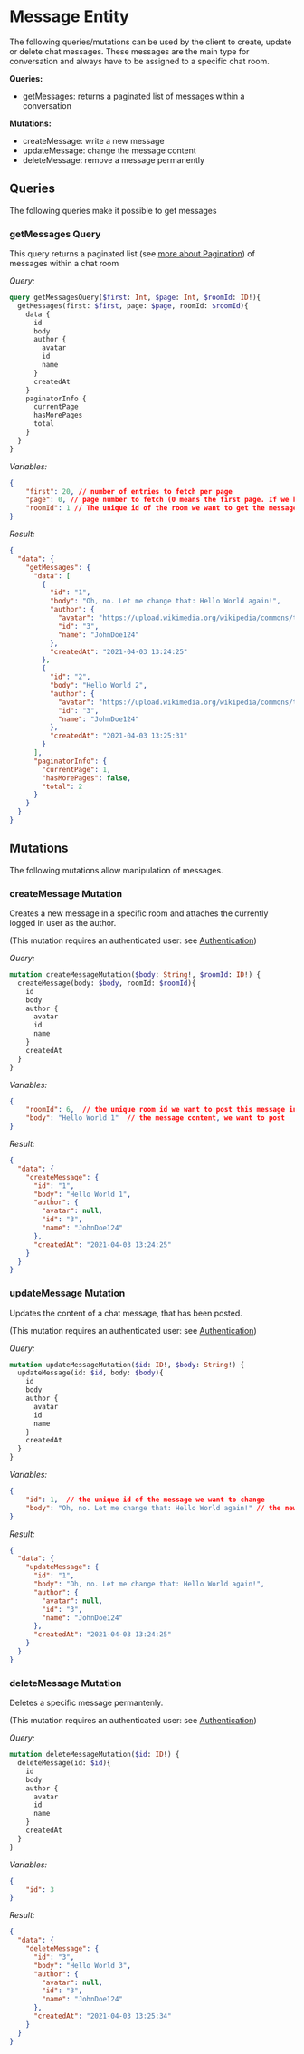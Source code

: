 
# Message Entity

The following queries/mutations can be used by the client to create, update or delete chat messages.
These messages are the main type for conversation and always have to be assigned to a specific chat room.

**Queries:**
* getMessages: returns a paginated list of messages within a conversation

**Mutations:**
* createMessage: write a new message
* updateMessage: change the message content
* deleteMessage: remove a message permanently


## Queries

The following queries make it possible to get messages

### getMessages Query

This query returns a paginated list (see [more about Pagination](https://lighthouse-php.com/5.3/eloquent/getting-started.html#pagination)) of messages within a chat room

_Query:_
```graphql
query getMessagesQuery($first: Int, $page: Int, $roomId: ID!){
  getMessages(first: $first, page: $page, roomId: $roomId){
    data {
      id
      body
      author {
        avatar
        id
        name
      }
      createdAt
    }
    paginatorInfo {
      currentPage
      hasMorePages
      total
    }
  }
}
```

_Variables:_
```json
{
    "first": 20, // number of entries to fetch per page
    "page": 0, // page number to fetch (0 means the first page. If we had "first" on 20 and "page" on 3, we would start from entry 20 x 3 = 60 row in the database)
    "roomId": 1 // The unique id of the room we want to get the messages in
}
```


_Result:_
```json
{
  "data": {
    "getMessages": {
      "data": [
        {
          "id": "1",
          "body": "Oh, no. Let me change that: Hello World again!",
          "author": {
            "avatar": "https://upload.wikimedia.org/wikipedia/commons/thumb/8/85/John_Lennon_1969_%28cropped%29.jpg/220px-John_Lennon_1969_%28cropped%29.jpg",
            "id": "3",
            "name": "JohnDoe124"
          },
          "createdAt": "2021-04-03 13:24:25"
        },
        {
          "id": "2",
          "body": "Hello World 2",
          "author": {
            "avatar": "https://upload.wikimedia.org/wikipedia/commons/thumb/8/85/John_Lennon_1969_%28cropped%29.jpg/220px-John_Lennon_1969_%28cropped%29.jpg",
            "id": "3",
            "name": "JohnDoe124"
          },
          "createdAt": "2021-04-03 13:25:31"
        }
      ],
      "paginatorInfo": {
        "currentPage": 1,
        "hasMorePages": false,
        "total": 2
      }
    }
  }
}
```



## Mutations

The following mutations allow manipulation of messages.


### createMessage Mutation

Creates a new message in a specific room and attaches the currently logged in user as the author.

(This mutation requires an authenticated user: see [Authentication](../Authentication.md))


_Query:_
```graphql
mutation createMessageMutation($body: String!, $roomId: ID!) {
  createMessage(body: $body, roomId: $roomId){
    id
    body
    author {
      avatar
      id
      name
    }
    createdAt
  }
}
```

_Variables:_
```json
{
	"roomId": 6,  // the unique room id we want to post this message in
    "body": "Hello World 1"  // the message content, we want to post
}
```


_Result:_
```json
{
  "data": {
    "createMessage": {
      "id": "1",
      "body": "Hello World 1",
      "author": {
        "avatar": null,
        "id": "3",
        "name": "JohnDoe124"
      },
      "createdAt": "2021-04-03 13:24:25"
    }
  }
}
```


### updateMessage Mutation

Updates the content of a chat message, that has been posted.

(This mutation requires an authenticated user: see [Authentication](../Authentication.md))


_Query:_
```graphql
mutation updateMessageMutation($id: ID!, $body: String!) {
  updateMessage(id: $id, body: $body){
    id
    body
    author {
      avatar
      id
      name
    }
    createdAt
  }
}
```

_Variables:_
```json
{
	"id": 1,  // the unique id of the message we want to change
	"body": "Oh, no. Let me change that: Hello World again!" // the new message content, we want to change it to
}
```


_Result:_
```json
{
  "data": {
    "updateMessage": {
      "id": "1",
      "body": "Oh, no. Let me change that: Hello World again!",
      "author": {
        "avatar": null,
        "id": "3",
        "name": "JohnDoe124"
      },
      "createdAt": "2021-04-03 13:24:25"
    }
  }
}
```


### deleteMessage Mutation

Deletes a specific message permantenly.

(This mutation requires an authenticated user: see [Authentication](../Authentication.md))


_Query:_
```graphql
mutation deleteMessageMutation($id: ID!) {
  deleteMessage(id: $id){
    id
    body
    author {
      avatar
      id
      name
    }
    createdAt
  }
}
```

_Variables:_
```json
{
	"id": 3
}
```


_Result:_
```json
{
  "data": {
    "deleteMessage": {
      "id": "3",
      "body": "Hello World 3",
      "author": {
        "avatar": null,
        "id": "3",
        "name": "JohnDoe124"
      },
      "createdAt": "2021-04-03 13:25:34"
    }
  }
}
```
